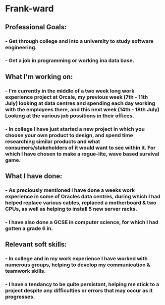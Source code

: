 # Frank-ward		
## Professional Goals:		
### - Get through college and into a university to study software engineering.				
### - Get a job in programming or working ina  data base.		
## What I'm working on:
### - I'm currently in the middle of a two week long work experience project at Orcale, my previous week (7th - 11th July) looking at data centres and spending each day working with the employees there, and this next week (14th - 18th July) Looking at the various job possitions in their offices.		
### - In college I have just started a new project in which you choose your own product to design, and spend time researching similar products and what consumers/stakeholders of it would want to see within it. For which I have chosen to make a rogue-lite, wave based survival game.		
## What I have done:
### - As preciously mentioned I have done a weeks work experience in some of Oracles data centres, during which I had helped replace various cables, replaced a motherboard & two CPUs, as well as helping to install 5 new server racks. 		
### - I have also done a GCSE in computer science, for which I had gotten a grade 6 in.		
## Relevant soft skills:		
### - In college and in my work experience I have worked with numerous groups, helping to develop my communication & teamwork skills.		
### - I have a tendancy to be quite persistant, helping me stick to a project despite any difficulties or errors that may occur as it progresses.		
